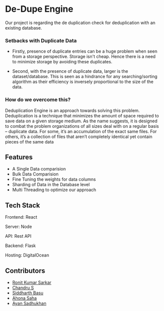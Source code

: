 # De-Dupe Engine

Our project is regarding the de duplication check for deduplication
with an existing database.

### Setbacks with Duplicate Data

- Firstly, presence of duplicate entries can be a huge problem when seen from a storage perspective. Storage isn't cheap. Hence there is a need to minimize storage by avoiding these duplicates.

- Second, with the presence of duplicate data, larger is the dataset/database. This is seen as a hindrance for any searching/sorting algorithm as their efficiency is inversely proportional to the size of the data.

### How do we overcome this?

Deduplication Engine is an approach towards solving this problem.
Deduplication is a technique that minimizes the
amount of space required to save data on a given storage medium. As
the name suggests, it is designed to combat the problem
organizations of all sizes deal with on a regular basis – duplicate data.
For some, it’s an accumulation of the exact same files. For others, it’s
a collection of files that aren’t completely identical yet contain pieces
of the same data

## Features

- A Single Data comparision
- Bulk Data Comparision
- Fine Tuning the weights for data columns
- Sharding of Data in the Database level
- Multi Threading to optimize our approach

## Tech Stack

Frontend: React

Server: Node

API: Rest API

Backend: Flask

Hosting: DigitalOcean

## Contributors

- [Ronit Kumar Sarkar](https://github.com/Codee0101)
- [Chandru S](https://github.com/CRag-01)
- [Siddharth Basu](https://github.com/sid1999-dot)
- [Ahona Saha](https://github.com/Ahona18)
- [Ayan Sadhukhan](https://www.github.com/ayan2809)
